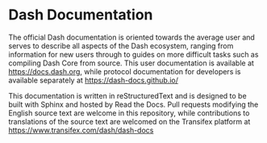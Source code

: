# Dash Documentation

The official Dash documentation is oriented towards the average user and serves to describe all aspects of the Dash ecosystem, ranging from information for new users through to guides on more difficult tasks such as compiling Dash Core from source. This user documentation is available at https://docs.dash.org, while protocol documentation for developers is available separately at https://dash-docs.github.io/

This documentation is written in reStructuredText and is designed to be built with Sphinx and hosted by Read the Docs. Pull requests modifying the English source text are welcome in this repository, while contributions to translations of the source text are welcomed on the Transifex platform at https://www.transifex.com/dash/dash-docs
